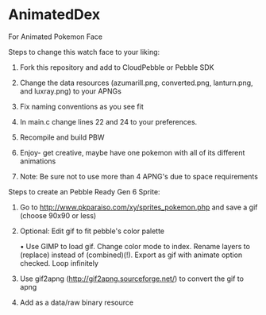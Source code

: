 # AnimatedDex
For Animated Pokemon Face

Steps to change this watch face to your liking:

1. Fork this repository and add to CloudPebble or Pebble SDK

2. Change the data resources (azumarill.png, converted.png, lanturn.png, and luxray.png) to your APNGs

3. Fix naming conventions as you see fit

4. In main.c change lines 22 and 24 to your preferences.

5. Recompile and build PBW

6. Enjoy- get creative, maybe have one pokemon with all of its different animations

7. Note: Be sure not to use more than 4 APNG's due to space requirements



Steps to create an Pebble Ready Gen 6 Sprite:

1. Go to http://www.pkparaiso.com/xy/sprites_pokemon.php and save a gif (choose 90x90 or less)

2. Optional: Edit gif to fit pebble's color palette

    • Use GIMP to load gif. Change color mode to index. Rename layers to (replace) instead of (combined)(!). Export as gif with animate option checked. Loop infinitely
    
3. Use gif2apng (http://gif2apng.sourceforge.net/) to convert the gif to apng

4. Add as a data/raw binary resource
